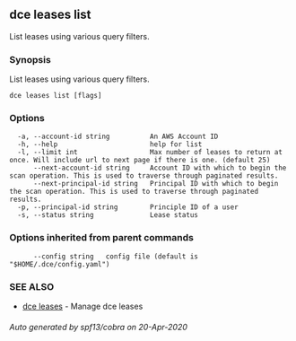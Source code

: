 ## dce leases list

List leases using various query filters.

### Synopsis

List leases using various query filters.

```
dce leases list [flags]
```

### Options

```
  -a, --account-id string          An AWS Account ID
  -h, --help                       help for list
  -l, --limit int                  Max number of leases to return at once. Will include url to next page if there is one. (default 25)
      --next-account-id string     Account ID with which to begin the scan operation. This is used to traverse through paginated results.
      --next-principal-id string   Principal ID with which to begin the scan operation. This is used to traverse through paginated results.
  -p, --principal-id string        Principle ID of a user
  -s, --status string              Lease status
```

### Options inherited from parent commands

```
      --config string   config file (default is "$HOME/.dce/config.yaml")
```

### SEE ALSO

* [dce leases](dce_leases.md)	 - Manage dce leases

###### Auto generated by spf13/cobra on 20-Apr-2020
